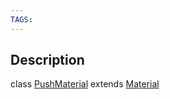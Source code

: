 ```yaml
---
TAGS:
---
```

## Description

class [PushMaterial](/classes/3.0/PushMaterial) extends [Material](/classes/3.0/Material)



